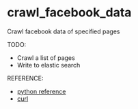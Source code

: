 # crawl_facebook_data

Crawl facebook data of specified pages

TODO:
  - Crawl a list of pages
  - Write to elastic search
  
REFERENCE:
  - [python reference](https://github.com/minimaxir/facebook-page-post-scraper)
  - [curl](https://curl.haxx.se/libcurl/c/example.html)
